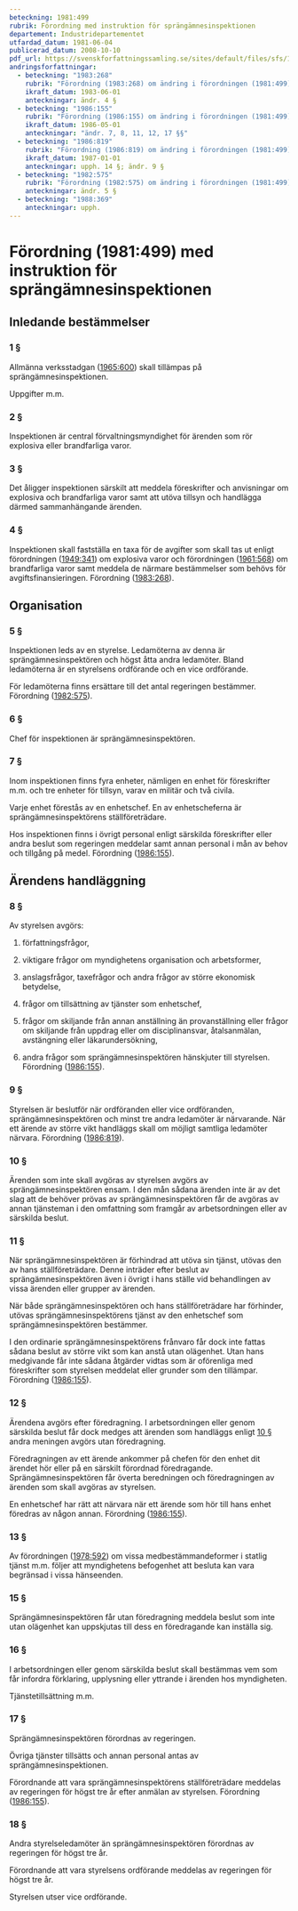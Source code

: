 ```yaml
---
beteckning: 1981:499
rubrik: Förordning med instruktion för sprängämnesinspektionen
departement: Industridepartementet
utfardad_datum: 1981-06-04
publicerad_datum: 2008-10-10
pdf_url: https://svenskforfattningssamling.se/sites/default/files/sfs/1981-06/SFS1981-499.pdf
andringsforfattningar:
  - beteckning: "1983:268"
    rubrik: "Förordning (1983:268) om ändring i förordningen (1981:499) med instruktion för sprängämnesinspektionen"
    ikraft_datum: 1983-06-01
    anteckningar: ändr. 4 §
  - beteckning: "1986:155"
    rubrik: "Förordning (1986:155) om ändring i förordningen (1981:499) med instruktion för sprängämnesinspektionen"
    ikraft_datum: 1986-05-01
    anteckningar: "ändr. 7, 8, 11, 12, 17 §§"
  - beteckning: "1986:819"
    rubrik: "Förordning (1986:819) om ändring i förordningen (1981:499) med instruktion för sprängämnesinspektionen"
    ikraft_datum: 1987-01-01
    anteckningar: upph. 14 §; ändr. 9 §
  - beteckning: "1982:575"
    rubrik: "Förordning (1982:575) om ändring i förordningen (1981:499) med instruktion för sprängämnesinspektionen"
    anteckningar: ändr. 5 §
  - beteckning: "1988:369"
    anteckningar: upph.
---
```


# Förordning (1981:499) med instruktion för sprängämnesinspektionen

## Inledande bestämmelser

### 1 §

Allmänna verksstadgan ([1965:600](https://selex.se/eli/sfs/1965/600)) skall tillämpas på sprängämnesinspektionen.

Uppgifter m.m.

### 2 §

Inspektionen är central förvaltningsmyndighet för ärenden som rör explosiva eller brandfarliga varor.

### 3 §

Det åligger inspektionen särskilt att meddela föreskrifter och anvisningar om explosiva och brandfarliga varor samt att utöva tillsyn och handlägga därmed sammanhängande ärenden.

### 4 §

Inspektionen skall fastställa en taxa för de avgifter som skall tas ut enligt förordningen ([1949:341](https://selex.se/eli/sfs/1949/341)) om explosiva varor och förordningen ([1961:568](https://selex.se/eli/sfs/1961/568)) om brandfarliga varor samt meddela de närmare bestämmelser som behövs för avgiftsfinansieringen. Förordning ([1983:268](https://selex.se/eli/sfs/1983/268)).

## Organisation

### 5 §

Inspektionen leds av en styrelse. Ledamöterna av denna är sprängämnesinspektören och högst åtta andra ledamöter. Bland ledamöterna är en styrelsens ordförande och en vice ordförande.

För ledamöterna finns ersättare till det antal regeringen bestämmer. Förordning ([1982:575](https://selex.se/eli/sfs/1982/575)).

### 6 §

Chef för inspektionen är sprängämnesinspektören.

### 7 §

Inom inspektionen finns fyra enheter, nämligen en enhet för föreskrifter m.m. och tre enheter för tillsyn, varav en militär och två civila.

Varje enhet förestås av en enhetschef. En av enhetscheferna är sprängämnesinspektörens ställföreträdare.

Hos inspektionen finns i övrigt personal enligt särskilda föreskrifter eller andra beslut som regeringen meddelar samt annan personal i mån av behov och tillgång på medel. Förordning ([1986:155](https://selex.se/eli/sfs/1986/155)).

## Ärendens handläggning

### 8 §

Av styrelsen avgörs:

1. författningsfrågor,

2. viktigare frågor om myndighetens organisation och arbetsformer,

3. anslagsfrågor, taxefrågor och andra frågor av större ekonomisk betydelse,

4. frågor om tillsättning av tjänster som enhetschef,

5. frågor om skiljande från annan anställning än provanställning eller frågor om skiljande från uppdrag eller om disciplinansvar, åtalsanmälan, avstängning eller läkarundersökning,

6. andra frågor som sprängämnesinspektören hänskjuter till styrelsen. Förordning ([1986:155](https://selex.se/eli/sfs/1986/155)).

### 9 §

Styrelsen är beslutför när ordföranden eller vice ordföranden, sprängämnesinspektören och minst tre andra ledamöter är närvarande. När ett ärende av större vikt handläggs skall om möjligt samtliga ledamöter närvara. Förordning ([1986:819](https://selex.se/eli/sfs/1986/819)).

### 10 §

Ärenden som inte skall avgöras av styrelsen avgörs av sprängämnesinspektören ensam. I den mån sådana ärenden inte är av det slag att de behöver prövas av sprängämnesinspektören får de avgöras av annan tjänsteman i den omfattning som framgår av arbetsordningen eller av särskilda beslut.

### 11 §

När sprängämnesinspektören är förhindrad att utöva sin tjänst, utövas den av hans ställföreträdare. Denne inträder efter beslut av sprängämnesinspektören även i övrigt i hans ställe vid behandlingen av vissa ärenden eller grupper av ärenden.

När både sprängämnesinspektören och hans ställföreträdare har förhinder, utövas sprängämnesinspektörens tjänst av den enhetschef som sprängämnesinspektören bestämmer.

I den ordinarie sprängämnesinspektörens frånvaro får dock inte fattas sådana beslut av större vikt som kan anstå utan olägenhet. Utan hans medgivande får inte sådana åtgärder vidtas som är oförenliga med föreskrifter som styrelsen meddelat eller grunder som den tillämpar. Förordning ([1986:155](https://selex.se/eli/sfs/1986/155)).

### 12 §

Ärendena avgörs efter föredragning. I arbetsordningen eller genom särskilda beslut får dock medges att ärenden som handläggs enligt [10 §](#10) andra meningen avgörs utan föredragning.

Föredragningen av ett ärende ankommer på chefen för den enhet dit ärendet hör eller på en särskilt förordnad föredragande. Sprängämnesinspektören får överta beredningen och föredragningen av ärenden som skall avgöras av styrelsen.

En enhetschef har rätt att närvara när ett ärende som hör till hans enhet föredras av någon annan. Förordning ([1986:155](https://selex.se/eli/sfs/1986/155)).

### 13 §

Av förordningen ([1978:592](https://selex.se/eli/sfs/1978/592)) om vissa medbestämmandeformer i statlig tjänst m.m. följer att myndighetens befogenhet att besluta kan vara begränsad i vissa hänseenden.

### 15 §

Sprängämnesinspektören får utan föredragning meddela beslut som inte utan olägenhet kan uppskjutas till dess en föredragande kan inställa sig.

### 16 §

I arbetsordningen eller genom särskilda beslut skall bestämmas vem som får infordra förklaring, upplysning eller yttrande i ärenden hos myndigheten.

Tjänstetillsättning m.m.

### 17 §

Sprängämnesinspektören förordnas av regeringen.

Övriga tjänster tillsätts och annan personal antas av sprängämnesinspektionen.

Förordnande att vara sprängämnesinspektörens ställföreträdare meddelas av regeringen för högst tre år efter anmälan av styrelsen. Förordning ([1986:155](https://selex.se/eli/sfs/1986/155)).

### 18 §

Andra styrelseledamöter än sprängämnesinspektören förordnas av regeringen för högst tre år.

Förordnande att vara styrelsens ordförande meddelas av regeringen för högst tre år.

Styrelsen utser vice ordförande.